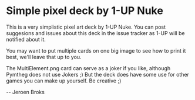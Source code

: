 # Simple pixel deck by 1-UP Nuke

This is a very simplistic pixel art deck by 1-UP Nuke.
You can post suggesions and issues about this deck in the issue tracker as 1-UP will be notified about it.


You may want to put multiple cards on one big image to see how to print it best, we'll leave that up to you.

The MultiElement.png card can serve as a joker if you like, although Pymtheg does not use Jokers ;)
But the deck does have some use for other games you can make up yourself. Be creative ;)

-- Jeroen Broks
